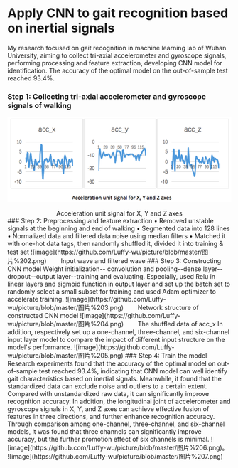 # Apply CNN to gait recognition based on inertial signals  
My research focused on gait recognition in machine learning lab of Wuhan University, aiming to collect tri-axial accelerometer and gyroscope signals, performing processing and feature extraction, developing CNN model for identification. The accuracy of the optimal model on the out-of-sample test reached 93.4%.  
### Step 1: Collecting tri-axial accelerometer and gyroscope signals of walking
![image](https://github.com/Luffy-wu/picture/blob/master/图片%201.png)    
<center>Acceleration unit signal for X, Y and Z axes</center>  
### Step 2: Preprocessing and feature extraction  
•	Removed unstable signals at the beginning and end of walking
•	Segmented data into 128 lines
•	Normalized data and filtered data noise using median filters
•	Matched it with one-hot data tags, then randomly shuffled it, divided it into training & test set  
![image](https://github.com/Luffy-wu/picture/blob/master/图片%202.png)    
&emsp;&emsp;Input wave and filtered wave 
### Step 3: Constructing CNN model  
Weight initialization-- convolution and pooling--dense layer--dropout--output layer--training and evaluating. Especially, used Relu in linear layers and sigmoid function in output layer and set up the batch set to randomly select a small subset for training and used Adam optimizer to accelerate training.  
![image](https://github.com/Luffy-wu/picture/blob/master/图片%203.png)   
&emsp;&emsp;Network structure of constructed CNN model  
![image](https://github.com/Luffy-wu/picture/blob/master/图片%204.png)   
&emsp;&emsp;The shuffled data of acc_x  
In addition, respectively set up a one-channel, three-channel, and six-channel input layer model to compare the impact of different input structure on the model's performance.  
![image](https://github.com/Luffy-wu/picture/blob/master/图片%205.png)   
### Step 4: Train the model  
Research experiments found that the accuracy of the optimal model on out-of-sample test reached 93.4%, indicating that CNN model can well identify gait characteristics based on inertial signals. Meanwhile, it found that the standardized data can exclude noise and outliers to a certain extent. Compared with unstandardized raw data, it can significantly improve recognition accuracy. In addition, the longitudinal joint of accelerometer and gyroscope signals   in X, Y, and Z axes can achieve effective fusion of features in three directions, and further enhance recognition accuracy. Through comparison among one-channel, three-channel, and six-channel models, it was found that three channels can significantly improve accuracy, but the further promotion effect of six channels is minimal.  
![image](https://github.com/Luffy-wu/picture/blob/master/图片%206.png)。
![image](https://github.com/Luffy-wu/picture/blob/master/图片%207.png)
